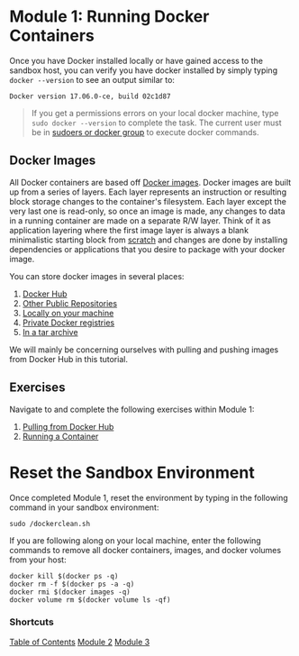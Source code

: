 # Module 1: Running Docker Containers

Once you have Docker installed locally or have gained access to the sandbox host, you can verify you have docker installed by simply typing `docker --version` to see an output similar to: 

```
Docker version 17.06.0-ce, build 02c1d87
```
  > If you get a permissions errors on your local docker machine, type `sudo docker --version` to complete the task. The current user must be in [sudoers or docker group](https://docs.docker.com/engine/installation/linux/linux-postinstall/) to execute docker commands. 

## Docker Images 

All Docker containers are based off [Docker images](https://docs.docker.com/engine/userguide/storagedriver/imagesandcontainers/). Docker images are built up from a series of layers. Each layer represents an instruction or resulting block storage changes to the container's filesystem. Each layer except the very last one is read-only, so once an image is made, any changes to data in a running container are made on a separate R/W layer. Think of it as application layering where the first image layer is always a blank minimalistic starting block from [scratch](https://hub.docker.com/_/scratch/) and changes are done by installing dependencies or applications that you desire to package with your docker image. 

You can store docker images in several places: 

  1. [Docker Hub](https://hub.docker.com/explore/)
  2. [Other Public Repositories](https://quay.io/tour/)
  3. [Locally on your machine](http://blog.thoward37.me/articles/where-are-docker-images-stored/)
  4. [Private Docker registries](https://docs.docker.com/registry/deploying/#storage-customization)
  5. [In a tar archive](https://docs.docker.com/engine/reference/commandline/save/)

 We will mainly be concerning ourselves with pulling and pushing images from Docker Hub in this tutorial. 

## Exercises 

Navigate to and complete the following exercises within Module 1:

1. [Pulling from Docker Hub](./Exercise-1)
2. [Running a Container](./Exercise-2)

# Reset the Sandbox Environment 

Once completed Module 1, reset the environment by typing in the following command in your sandbox environment: 

`sudo /dockerclean.sh`

If you are following along on your local machine, enter the following commands to remove all docker containers, images, and docker volumes from your host: 

```
docker kill $(docker ps -q)
docker rm -f $(docker ps -a -q)
docker rmi $(docker images -q)
docker volume rm $(docker volume ls -qf)
```

### Shortcuts

[Table of Contents](../)
[Module 2](../Module-2)
[Module 3](../Module-3)
